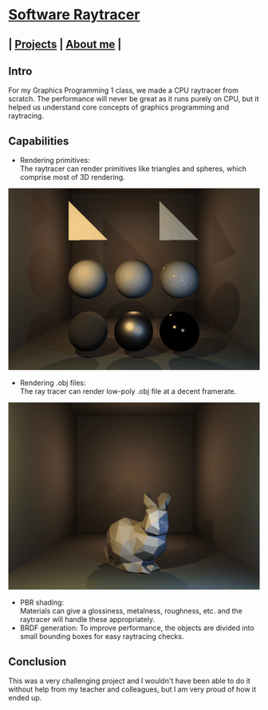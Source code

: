 <link href="../../Content/StyleSheet.css" rel="stylesheet"/> 

# [Software Raytracer](https://github.com/DaanDemaecker/RayTracer)

## | [Projects](https://daandemaecker.github.io)  |    [About me](https://daandemaecker.github.io/AboutMe.html)  |

## Intro
For my Graphics Programming 1 class, we made a CPU raytracer from scratch. 
The performance will never be great as it runs purely on CPU, but it helped us understand core concepts of graphics programming and raytracing. 

## Capabilities
- Rendering primitives:  
  The raytracer can render primitives like triangles and spheres, which comprise most of 3D rendering.
  
<img src="../../Content/RayTracer.gif" alt="Image"/>  

- Rendering .obj files:  
  The ray tracer can render low-poly .obj file at a decent framerate.
  
<img src="../../Content/LowPolyBunny.gif" alt="Image"/>  
  
- PBR shading:  
  Materials can give a glossiness, metalness, roughness, etc. and the raytracer  will handle these appropriately.
- BRDF generation:
  To improve performance, the objects are divided into small bounding boxes for easy raytracing checks.

## Conclusion
This was a very challenging project and I wouldn't have been able to do it without help from my teacher and colleagues, but I am very proud of how it ended up.
